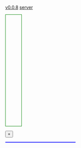  <a target="_blank" href="https://github.com/littleflute/blMp4Player/edit/master/README.md">v0.0.8</a>
 <a href="server">server</a>
 
  
 
<div id="blID_Mp4Player" style="border:1px green solid;width:50px;height:350px;"></div> 

<button onclick="p.showMyCode2Div(this,'code');">+</button>

<div id="code" style="top:80px;left:10px;width:220px;border:1px blue solid;"></div>
<script>
//<
function blMp4Player() { 
	this.ui				= null;
	this.v				= "v0.2.3";
	this.src			= "https://littleflute.github.io/Stevie-Ray-Vaughan/STEVIE_RAY_VAUGHAN/STEVIE_RAY_VAUGHAN 00_04_18-00_09_52.mp4";
    this.onBtnTest		= function(o)
    { 
    	var id = "x" + o.parentElement.id;
      	var x = document.getElementById(id);
    	if(x.style.display == "none")
    	{
    		x.style.display = "block";
        	o.innerHTML = "-";
       	 o.style.color = "red";
    	}
    	else
    	{
    		x.style.display = "none";
        	o.innerHTML = "+";
        	o.style.color = "green";
    	}
    };
    this.onRunTest		= function(o)
    { 
    	if("play"==o.innerHTML)
        { 
           p.play();
        }
    	if("stop"==o.innerHTML)
        { 
           p.stop();
        }
        
    };
    this.bShowCode		= false; 
    this.showMyCode2Div		= function (btn,divId)
    {
    	var x;
		var h = document.getElementById(divId);
		if(!h) return; 

		this.bShowCode = !this.bShowCode;
		btn.innerHTML = this.bShowCode?"-":"+";
		if(!this.bShowCode) 
        {
        	h.innerHTML = ""; 
            return;
        }

        var nID = 0;
		for(x in this)
		{
        	nID++;
            
			var d = document.createElement("div");
			d.id = nID;
            d.onFun = this.onBtnTest;
            d.onRun = this.onRunTest;
            d.innerHTML = x;
            var b1= "<button onclick='this.parentElement.onFun(this)'>";
            b1 += "+</button>";
			d.innerHTML += b1;
            var b2= "<button onclick='this.parentElement.onRun(this)'>";
            b2 += x;
            b2 += "</button>";
			d.innerHTML += b2;
            d.style.border = "solid 1px blue";
			d.style.color = "red";
			h.appendChild(d); 
            
			var v = document.createElement("div");
            v.id = "x" + nID;
			v.innerHTML = this[x];
			v.style.border = "solid 1px green";
			v.style.color = "black";
            v.style.display = "none";
			d.appendChild(v); 
		} 
 
    }
	this.createVideo	= function ()
	{
		var d = document.createElement("div");
		d.style.border = "1px blue solid";
		var ui = this.getUI();
 		ui.appendChild(d);
		var s = "";
		s += "<video id='bl_Video' width='320px' height='240px' controls>";
		s += "<source src='";
        s += this.src;
        s += "' type='video/mp4'>";
		s += "Your browser does not support HTML5 video.";
		s += "</video>"; 

		d.innerHTML = s;

	};
	this.getUI		= function ()
	{
		if(this.ui == null)
		{
			var el				= document.createElement("div");
			el.style.position	= "absolute";
			el.style.border		= "1px green solid";
			el.style.width		= "330px";
			el.style.left		= "300px";
			this.ui			= el;
		}
		return this.ui;
	};
	this.showMe		= function ()
	{  
		var o = document.getElementById("blID_Mp4Player"); 
		var me = this.getUI();
		me.innerHTML = this.v; 
		o.appendChild(me);
		this.createVideo();
	};

	this.play		= function ()
	{  
        var vv = document.getElementById("bl_Video");
        if(vv) vv.play();
	};

	this.stop		= function ()
	{ 
        var vv = document.getElementById("bl_Video");
        if(vv) vv.stop();
	};
}   
//-->
var p = new blMp4Player();
p.showMe();

//-->

</script>  
